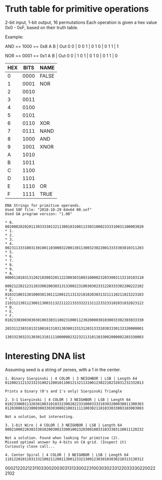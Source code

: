 # Truth table for primitive operations
2-bit input, 1-bit output, 16 permutations
Each operation is given a hex value 0x0 - 0xF, based on their truth table.

Example:

AND == 1000 == 0x8
A B | Out
0 0 | 0
0 1 | 0
1 0 | 0
1 1 | 1

NOR == 0001 == 0x1
A B | Out
0 0 | 1
0 1 | 0
1 0 | 0
1 1 | 0

HEX | BITS | NAME
----|------|------
  0 | 0000 | FALSE
  1 | 0001 |  NOR
  2 | 0010 |
  3 | 0011 |
  4 | 0100 |
  5 | 0101 |
  6 | 0110 |  XOR
  7 | 0111 | NAND
  8 | 1000 |  AND
  9 | 1001 | XNOR
  A | 1010 |
  B | 1011 |
  C | 1100 |
  D | 1101 |
  E | 1110 |   OR
  F | 1111 | TRUE

	DNA Strings for primitive operands.
	Used SOF file: "2018-10-29 64x64 00.sof"
	Used GA program version: "1.08"

	* 0.	0020002020201130333301321130010310011330310002333310031100003020
	* 1.
	* 2.
	* 3.
	* 4.	0023113331003130100110300032200130113003230220013333303010311203
	* 5.
	* 6.
	* 7.
	* 8.
	* 9.
	* A.	0000110103131202103003201122300303100310000232033003113210103110
			0002122021231103300200303131330022310030302331220333302200222102
	* B.	0103210031301000301301112001211313210102030313211110211023223103
	* C.	2103121301123001130031132211221333332213112233233102031032023122
	* D.
	* E.
	* F.	0102330300303030100330311002310001123020000301030033302303033330
			2033112303101321001013103130300133131203133320303330133320000001
			1303323032313030131011110000002322321131011033002000002203330003

# Interesting DNA list
Assuming seed is a string of zeroes, with a 1 in the center.

	1. Binary Sierpinski | 4 COLOR | 3 NEIGHBOR | LSB | Length 64
	0120021121323323100212001011001213211320012302210232031232332013

	Prints a binary (0's and 1's only) Sierpinski Triangle

	2. 3-1 Sierpinski | 4 COLOR | 3 NEIGHBOR | LSB | Length 64
	0102330001132030100310103323002022331000333310303200030011300303
	0120300032230003003303030002100311111003021101033033003103003003

	Not a solution, but interesting.

	3. 1-bit Wire | 4 COLOR | 3 NEIGHBOR | LSB | Length 64
	0002100022030333010200300233001002320300100331033303110011120232

	Not a solution. Found when looking for primitive (2).
	Missed optimal answer by 4-bits on CA grid. (Inspect it)
	Curiously close call...

	4. Center Spiral | 4 COLOR | 3 NEIGHBOR | LSB | Length 64
	1101220101103133210021120011300123321300123030103030210313130312



0002122021231103300200303131330022310030302331220333302200222102
